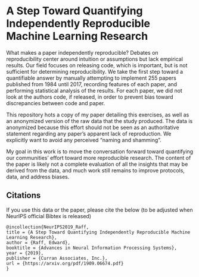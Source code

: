 # A Step Toward Quantifying Independently Reproducible Machine Learning Research

What makes a paper independently reproducible? Debates on reproducibility center around intuition or assumptions but lack empirical results. Our field focuses on releasing code, which is important, but is not sufficient for determining reproducibility. We take the first step toward a quantifiable answer by manually attempting to implement 255 papers published from 1984 until 2017, recording features of each paper, and performing statistical analysis of the results. For each paper, we did not look at the authors code, if released, in order to prevent bias toward discrepancies between code and paper.

This repository hots a copy of my paper detailing this exercises, as well as an anonymized version of the raw data that the study produced. The data is anonymized because this effort should not be seen as an authoritative statement regarding any paper’s apparent lack of reproduction. We explicitly want to avoid any perceived “naming and shamming”.

My goal in this work is to move the conversation forward toward quantifying our communities’ effort toward more reproducible research. The content of the paper is likely not a complete evaluation of all the insights that may be derived from the data, and much work still remains to improve protocols, data, and address biases. 


## Citations

If you use this data or the paper, please cite the below (to be adjusted when NeurIPS official Bibtex is released)

```
@incollection{NeurIPS2019_Raff,
title = {A Step Toward Quantifying Independently Reproducible Machine Learning Research},
author = {Raff, Edward},
booktitle = {Advances in Neural Information Processing Systems},
year = {2019},
publisher = {Curran Associates, Inc.},
url = {https://arxiv.org/pdf/1909.06674.pdf}
}
```
